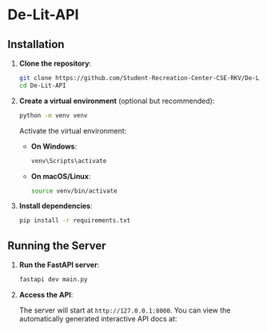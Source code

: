 # De-Lit-API

## Installation

1. **Clone the repository**:

    ```bash
    git clone https://github.com/Student-Recreation-Center-CSE-RKV/De-Lit-API.git
    cd De-Lit-API
    ```

2. **Create a virtual environment** (optional but recommended):

    ```bash
    python -m venv venv
    ```

   Activate the virtual environment:

   - **On Windows**:

     ```bash
     venv\Scripts\activate
     ```

   - **On macOS/Linux**:

     ```bash
     source venv/bin/activate
     ```

3. **Install dependencies**:

    ```bash
    pip install -r requirements.txt
    ```

## Running the Server

1. **Run the FastAPI server**:

    ```bash
    fastapi dev main.py
    ```

2. **Access the API**:

   The server will start at `http://127.0.0.1:8000`. You can view the automatically generated interactive API docs at:
